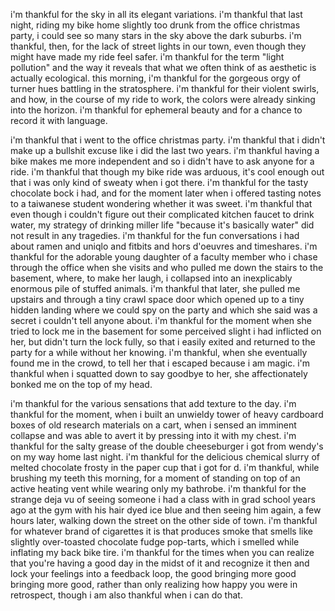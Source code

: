 i'm thankful for the sky in all its elegant variations. i'm thankful that last night, riding my bike home slightly too drunk from the office christmas party, i could see so many stars in the sky above the dark suburbs. i'm thankful, then, for the lack of street lights in our town, even though they might have made my ride feel safer. i'm thankful for the term "light pollution" and the way it reveals that what we often think of as aesthetic is actually ecological. this morning, i'm thankful for the gorgeous orgy of turner hues battling in the stratosphere. i'm thankful for their violent swirls, and how, in the course of my ride to work, the colors were already sinking into the horizon. i'm thankful for ephemeral beauty and for a chance to record it with language.

i'm thankful that i went to the office christmas party. i'm thankful that i didn't make up a bullshit excuse like i did the last two years. i'm thankful having a bike makes me more independent and so i didn't have to ask anyone for a ride. i'm thankful that though my bike ride was arduous, it's cool enough out that i was only kind of sweaty when i got there. i'm thankful for the tasty chocolate bock i had, and for the moment later when i offered tasting notes to a taiwanese student wondering whether it was sweet. i'm thankful that even though i couldn't figure out their complicated kitchen faucet to drink water, my strategy of drinking miller life "because it's basically water" did not result in any tragedies. i'm thankful for the fun conversations i had about ramen and uniqlo and fitbits and hors d'oeuvres and timeshares. i'm thankful for the adorable young daughter of a faculty member who i chase through the office when she visits and who pulled me down the stairs to the basement, where, to make her laugh, i collapsed into an inexplicably enormous pile of stuffed animals. i'm thankful that later, she pulled me upstairs and through a tiny crawl space door which opened up to a tiny hidden landing where we could spy on the party and which she said was a secret i couldn't tell anyone about. i'm thankful for the moment when she tried to lock me in the basement for some perceived slight i had inflicted on her, but didn't turn the lock fully, so that i easily exited and returned to the party for a while without her knowing. i'm thankful, when she eventually found me in the crowd, to tell her that i escaped because i am magic. i'm thankful when i squatted down to say goodbye to her, she affectionately bonked me on the top of my head.

i'm thankful for the various sensations that add texture to the day. i'm thankful for the moment, when i built an unwieldy tower of heavy cardboard boxes of old research materials on a cart, when i sensed an imminent collapse and was able to avert it by pressing into it with my chest. i'm thankful for the salty grease of the double cheeseburger i got from wendy's on my way home last night. i'm thankful for the delicious chemical slurry of melted chocolate frosty in the paper cup that i got for d. i'm thankful, while brushing my teeth this morning, for a moment of standing on top of an active heating vent while wearing only my bathrobe. i'm thankful for the strange deja vu of seeing someone i had a class with in grad school years ago at the gym with his hair dyed ice blue and then seeing him again, a few hours later, walking down the street on the other side of town. i'm thankful for whatever brand of cigarettes it is that produces smoke that smells like slightly over-toasted chocolate fudge pop-tarts, which i smelled while inflating my back bike tire. i'm thankful for the times when you can realize that you're having a good day in the midst of it and recognize it then and lock your feelings into a feedback loop, the good bringing more good bringing more good, rather than only realizing how happy you were in retrospect, though i am also thankful when i can do that.

